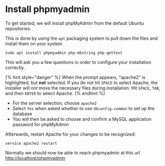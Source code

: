 # Install phpmyadmin

To get started, we will install phpMyAdmin from the default Ubuntu repositories.

This is done by  using the `apt` packaging system to pull down the files and install them on your system

```text
sudo apt install phpmyadmin php-mbstring php-gettext
```

This will ask you a few questions in order to configure your installation correctly.

{% hint style="danger" %}
 When the prompt appears, “apache2” is highlighted, but **not** selected. If you do not hit `SPACE` to select Apache, the installer will _not_ move the necessary files during installation. Hit `SPACE`, `TAB`, and then `ENTER` to select Apache.
{% endhint %}

* For the server selection, choose `apache2`
* Select `Yes` when asked whether to use `dbconfig-common` to set up the database
* You will then be asked to choose and confirm a MySQL application password for phpMyAdmin

Afterwards, restart Apache for your changes to be recognized:

```text
service apache2 restart
```

Normally we should now be able to reach phpmyadmin at this url [http://localhost/phpmyadmin](http://localhost/phpmyadmin)





